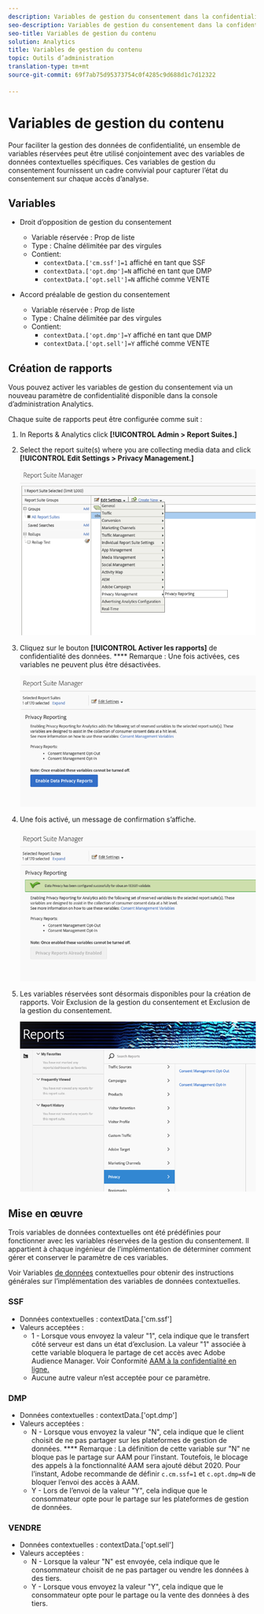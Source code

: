 ```yaml
---
description: Variables de gestion du consentement dans la confidentialité des données.
seo-description: Variables de gestion du consentement dans la confidentialité des données.
seo-title: Variables de gestion du contenu
solution: Analytics
title: Variables de gestion du contenu
topic: Outils d’administration
translation-type: tm+mt
source-git-commit: 69f7ab75d95373754c0f4285c9d688d1c7d12322

---
```



# Variables de gestion du contenu

Pour faciliter la gestion des données de confidentialité, un ensemble de variables réservées peut être utilisé conjointement avec des variables de données contextuelles spécifiques.
Ces variables de gestion du consentement fournissent un cadre convivial pour capturer l’état du consentement sur chaque accès d’analyse.

## Variables

* Droit d’opposition de gestion du consentement
   * Variable réservée : Prop de liste
   * Type : Chaîne délimitée par des virgules
   * Contient:
      * `contextData.['cm.ssf']=1` affiché en tant que SSF
      * `contextData.['opt.dmp']=N` affiché en tant que DMP
      * `contextData.['opt.sell']=N` affiché comme VENTE

* Accord préalable de gestion du consentement
   * Variable réservée : Prop de liste
   * Type : Chaîne délimitée par des virgules
   * Contient:
      * `contextData.['opt.dmp']=Y` affiché en tant que DMP
      * `contextData.['opt.sell']=Y` affiché comme VENTE

## Création de rapports  

Vous pouvez activer les variables de gestion du consentement via un nouveau paramètre de confidentialité disponible dans la console d’administration Analytics.

Chaque suite de rapports peut être configurée comme suit :
1. In Reports &amp; Analytics click **[!UICONTROL Admin &gt; Report Suites.]**
1. Select the report suite(s) where you are collecting media data and click **[!UICONTROL Edit Settings &gt; Privacy Management.]**

   ![](assets/rsm-privacy-select.png)

1. Cliquez sur le bouton **[!UICONTROL Activer les rapports]** de confidentialité des données. **** Remarque : Une fois activées, ces variables ne peuvent plus être désactivées.

   ![](assets/rsm-privacy-enable.png)

1. Une fois activé, un message de confirmation s’affiche.

   ![](assets/rsm-privacy-config.png)

1. Les variables réservées sont désormais disponibles pour la création de rapports.  Voir Exclusion de la gestion du consentement et Exclusion de la gestion du consentement.

   ![](assets/rsm-privacy-reports.png)

## Mise en œuvre

Trois variables de données contextuelles ont été prédéfinies pour fonctionner avec les variables réservées de la gestion du consentement.  Il appartient à chaque ingénieur de l’implémentation de déterminer comment gérer et conserver le paramètre de ces variables.

Voir Variables [de données](https://docs.adobe.com/help/en/analytics/implementation/javascript-implementation/variables-analytics-reporting/context-data-variables.html) contextuelles pour obtenir des instructions générales sur l’implémentation des variables de données contextuelles.

### SSF

* Données contextuelles : contextData.['cm.ssf']
* Valeurs acceptées :
   * 1 - Lorsque vous envoyez la valeur "1", cela indique que le transfert côté serveur est dans un état d’exclusion. La valeur "1" associée à cette variable bloquera le partage de cet accès avec Adobe Audience Manager. Voir Conformité [AAM à la confidentialité en ligne.](https://docs.adobe.com/help/en/analytics/integration/audience-analytics/audience-analytics-workflow/ssf-gdpr.html)
   * Aucune autre valeur n’est acceptée pour ce paramètre.

### DMP

* Données contextuelles : contextData.['opt.dmp']
* Valeurs acceptées :
   * N - Lorsque vous envoyez la valeur "N", cela indique que le client choisit de ne pas partager sur les plateformes de gestion de données. **** Remarque : La définition de cette variable sur "N" ne bloque pas le partage sur AAM pour l’instant. Toutefois, le blocage des appels à la fonctionnalité AAM sera ajouté début 2020. Pour l’instant, Adobe recommande de définir `c.cm.ssf=1` et `c.opt.dmp=N` de bloquer l’envoi des accès à AAM.
   * Y - Lors de l’envoi de la valeur "Y", cela indique que le consommateur opte pour le partage sur les plateformes de gestion de données.

### VENDRE

* Données contextuelles : contextData.['opt.sell']
* Valeurs acceptées :
   * N - Lorsque la valeur "N" est envoyée, cela indique que le consommateur choisit de ne pas partager ou vendre les données à des tiers.
   * Y - Lorsque vous envoyez la valeur "Y", cela indique que le consommateur opte pour le partage ou la vente des données à des tiers.
